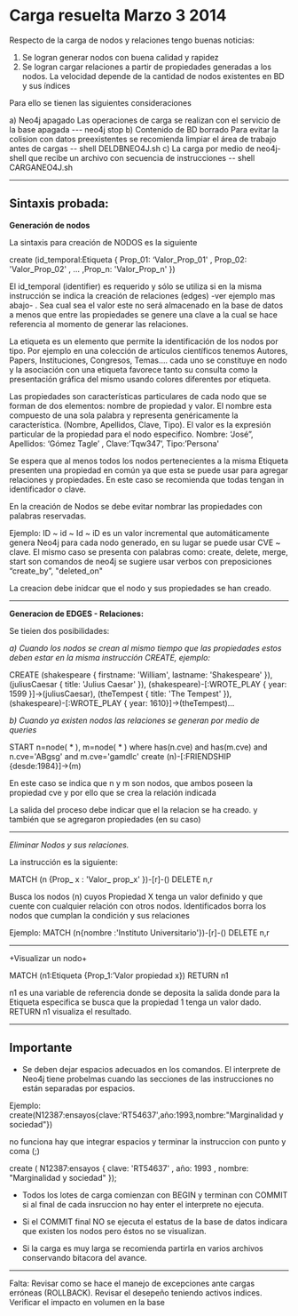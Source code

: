 Carga resuelta  Marzo 3 2014
======================

Respecto de la carga de nodos y relaciones tengo buenas noticias:

1) Se logran generar nodos con buena calidad y rapidez 
2) Se logran cargar relaciones a partir de propiedades generadas a los nodos. La velocidad depende de la cantidad de nodos existentes en BD y sus índices

Para ello se tienen las siguientes consideraciones

a) Neo4j apagado  Las operaciones de carga se realizan con el servicio de la base apagada ---   neo4j stop
b) Contenido de BD borrado  Para evitar la colision con datos preexistentes se recomienda limpiar el área de trabajo antes de cargas --  shell DELDBNEO4J.sh 
c) La carga por medio de neo4j-shell  que recibe un archivo con secuencia de instrucciones  -- shell CARGANEO4J.sh



_________________________________________________________________

Sintaxis probada:
--------------------

**Generación de nodos**


La sintaxis para creación de NODOS es la siguiente

create (id_temporal:Etiqueta { Prop_01: ‘Valor_Prop_01' , Prop_02: 'Valor_Prop_02' , … ,Prop_n: 'Valor_Prop_n' })


El id_temporal (identifier) es requerido y sólo se utiliza si en la misma instrucción se indica la creación de relaciones (edges) -ver ejemplo mas abajo- . Sea cual sea el valor este no será almacenado en la base de datos a menos que entre las propiedades se genere una clave a la cual se hace referencia al momento de generar las relaciones.

La etiqueta es un elemento que permite la identificación de los nodos por tipo. Por ejemplo en una colección de artículos científicos tenemos Autores, Papers, Instituciones, Congresos, Temas….  cada uno se  constituye en nodo y la asociación con una etiqueta favorece tanto su consulta como la presentación gráfica del mismo usando colores diferentes por etiqueta.

Las propiedades son características particulares de cada nodo que se forman de dos elementos: nombre de propiedad y valor. El nombre esta compuesto de una sola palabra y representa genéricamente la característica. (Nombre, Apellidos, Clave, Tipo). El valor es la expresión particular de la propiedad para el nodo especifico. Nombre: ‘José”, Apellidos: ‘Gómez Tagle’ , Clave:’Tqw347’, Tipo:’Persona'

Se espera que al menos todos los nodos pertenecientes a la misma Etiqueta presenten una propiedad en común ya que esta se puede usar para agregar relaciones y propiedades. En este caso se recomienda que todas tengan in identificador o clave.

En la creación de Nodos se debe evitar nombrar las propiedades con palabras reservadas. 

Ejemplo:  ID ~ id ~ Id ~ iD  es un valor incremental que automáticamente genera Neo4j para cada nodo generado, en su lugar se puede usar CVE ~ clave.
El mismo caso se presenta con palabras como: create, delete, merge, start son  comandos de neo4j se sugiere usar verbos con preposiciones “create_by”, "deleted_on"

La creacion debe inidcar que el nodo y sus propiedades se han creado. 

___________________________________________________________________________________

**Generacion de EDGES - Relaciones:**


Se tieien dos posibilidades:

*a) Cuando los nodos se crean al mismo tiempo que las propiedades estos deben estar en la misma instrucción CREATE, ejemplo:*

CREATE (shakespeare { firstname: 'William', lastname: 'Shakespeare' }), 
		(juliusCaesar { title: 'Julius Caesar' }), 
		(shakespeare)-[:WROTE_PLAY { year: 1599 }]->(juliusCaesar), 
		(theTempest { title: 'The Tempest' }), 
		(shakespeare)-[:WROTE_PLAY { year: 1610}]->(theTempest)...



*b) Cuando ya existen nodos las relaciones se generan por medio de queries*

START n=node( * ), m=node( * ) 
where has(n.cve) and has(m.cve) and n.cve='ABgsg' and m.cve='gamdlc'
create (n)-[:FRIENDSHIP {desde:1984}]->(m)

En este caso se indica que n y m son nodos, que ambos poseen la propiedad cve 
y por ello que se crea la relación indicada


La salida del proceso debe indicar que el la relacion se ha creado.
y también que se agregaron propiedades (en su caso)

_______________________________________________________

*Eliminar Nodos y sus relaciones.*

La instrucción es la siguiente:

MATCH (n {Prop_ x : 'Valor_ prop_x' })-[r]-()
DELETE n,r

Busca los nodos (n) cuyos Propiedad X tenga un valor definido y que cuente con cualquier relación con otros nodos. 
Identificados borra los nodos que cumplan la condición y sus relaciones

Ejemplo:
MATCH (n{nombre :'Instituto Universitario'})-[r]-()
DELETE n,r

________________________________________________________

+Visualizar un nodo+

MATCH (n1:Etiqueta {Prop_1:’Valor propiedad x}) RETURN n1

n1 es una variable de referencia donde se deposita la salida donde para la Etiqueta especifica se busca que la propiedad 1 tenga un valor dado.
RETURN n1 visualiza el resultado.

_______________________________________________________

Importante
----------

* Se deben dejar espacios adecuados en los comandos. El interprete de Neo4j tiene probelmas cuando las secciones de las instrucciones no están separadas por espacios. 

Ejemplo:   create(N12387:ensayos{clave:'RT54637',año:1993,nombre:"Marginalidad y sociedad"})

no funciona hay que integrar espacios y terminar la instruccion  con punto y coma (;)

create ( N12387:ensayos { clave: 'RT54637' , año: 1993 , nombre: "Marginalidad y sociedad" });

* Todos los lotes de carga comienzan con BEGIN <enter> y terminan con COMMIT <enter> si al final de cada insruccion no hay enter el interprete no ejecuta. 

* Si el COMMIT final NO se ejecuta el estatus de la base de datos indicara que existen los nodos  pero éstos no se visualizan.  

* Si la carga es muy larga se recomienda partirla en varios archivos conservando bitacora del avance.

_______________________________________

Falta:  Revisar como se hace el manejo de excepciones ante cargas erróneas (ROLLBACK).
        Revisar el desepeño teniendo activos indices.
        Verificar el impacto en volumen en la base
        
        



